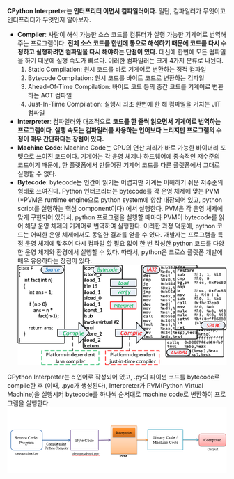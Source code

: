 **CPython Interpreter는 인터프리터 이면서 컴파일러이다.** 일단, 컴파일러가 무엇이고 인터프리터가 무엇인지 알아보자. 

- **Compiler**: 사람이 해석 가능한 소스 코드를 컴퓨터가 실행 가능한 기계어로 번역해주는 프로그램이다. **전체 소스 코드를 한번에 통으로 해석하기 때문에 코드를 다시 수정하고 실행하려면 컴파일을 다시 해야하는 단점이 있다.** 대신에 한번에 모든 컴파일을 하기 때문에 실행 속도가 빠르다. 이러한 컴파일러는 크게 4가지 분류로 나뉜다.
    1. Static Compilation: 원시 코드를 바로 기계어로 변환하는 정적 컴파일
    2. Bytecode Compilation: 원시 코드를 바이트 코드로 변환하는 컴파일
    3. Ahead-Of-Time Compilation: 바이트 코드 등의 중간 코드를 기계어로 변환하는 AOT 컴파일
    4. Just-In-Time Compilation: 실행시 최초 한번에 한 해 컴파일을 거치는 JIT 컴파일
- **Interpreter**: 컴파일러와 대조적으로 **코드를 한 줄씩 읽으면서 기계어로 번역하는 프로그램이다. 실행 속도는 컴파일러를 사용하는 언어보다 느리지만 프로그램의 수정이 매우 간단하다는 장점이 있다.**
- **Machine Code**: Machine Code는 CPU의 연산 처리가 바로 가능한 바이너리 포맷으로 쓰여진 코드이다. 기계어는 각 운영 체제나 하드웨어에 종속적인 저수준의 코드이기 때문에, 한 플랫폼에서 만들어진 기계어 코드를 다른 플랫폼에서 그대로 실행할 수 없다.
- **Bytecode**: bytecode는 인간이 읽기는 어렵지만 기계는 이해하기 쉬운 저수준의 형태로 쓰여진다. Python 인터프리터는 bytecode를 각 운영 체제에 맞는 PVM (*PVM은 runtime engine으로 python system에 항상 내장되어 있고, python script를 실행하는 핵심 component이다) 에서 실행한다. PVM은 각 운영 체제에 맞게 구현되어 있어서, python 프로그램을 실행할 때마다 PVM이 bytecode를 읽어 해당 운영 체제의 기계어로 번역하여 실행한다. 이러한 과정 덕분에, python 코드는 어떠한 운영 체제에서도 동일한 결과를 얻을 수 있다. 개발자는 프로그램을 특정 운영 체제에 맞추어 다시 컴파일 할 필요 없이 한 번 작성한 python 코드를 다양한 운영 체제와 환경에서 실행할 수 있다. 따라서, python은 크로스 플랫폼 개발에 매우 유용하다는 장점이 있다.  
![Alt text](bytecode_vs_machinecode.png)     

CPython Interpreter는 c 언어로 작성되어 있고, .py의 파이썬 코드를 bytecode로 compile한 후 (이때, .pyc가 생성된다), Interpreter가 PVM(Python Virtual Machine)을 실행시켜 bytecode를 하나씩 순서대로 machine code로 변환하여 프로그램을 실행한다.![Alt text](python-interpreter.png)